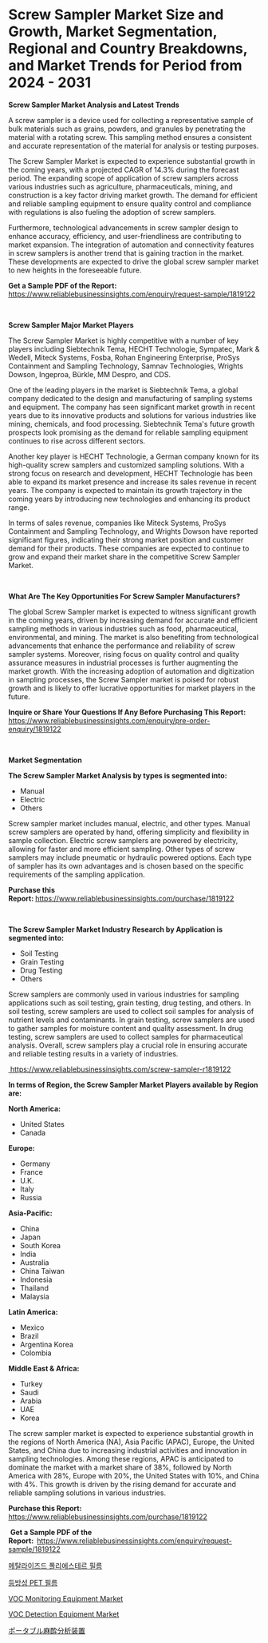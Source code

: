 <p><h1>Screw Sampler Market Size and Growth, Market Segmentation, Regional and Country Breakdowns, and Market Trends for Period from 2024 -  2031</h1></p><p><strong>Screw Sampler Market Analysis and Latest Trends</strong></p>
<p><p>A screw sampler is a device used for collecting a representative sample of bulk materials such as grains, powders, and granules by penetrating the material with a rotating screw. This sampling method ensures a consistent and accurate representation of the material for analysis or testing purposes.</p><p>The Screw Sampler Market is expected to experience substantial growth in the coming years, with a projected CAGR of 14.3% during the forecast period. The expanding scope of application of screw samplers across various industries such as agriculture, pharmaceuticals, mining, and construction is a key factor driving market growth. The demand for efficient and reliable sampling equipment to ensure quality control and compliance with regulations is also fueling the adoption of screw samplers.</p><p>Furthermore, technological advancements in screw sampler design to enhance accuracy, efficiency, and user-friendliness are contributing to market expansion. The integration of automation and connectivity features in screw samplers is another trend that is gaining traction in the market. These developments are expected to drive the global screw sampler market to new heights in the foreseeable future.</p></p>
<p><strong>Get a Sample PDF of the Report:&nbsp;</strong> <a href="https://www.reliablebusinessinsights.com/enquiry/request-sample/1819122">https://www.reliablebusinessinsights.com/enquiry/request-sample/1819122</a></p>
<p>&nbsp;</p>
<p><strong>Screw Sampler Major Market Players</strong></p>
<p><p>The Screw Sampler Market is highly competitive with a number of key players including Siebtechnik Tema, HECHT Technologie, Sympatec, Mark & Wedell, Miteck Systems, Fosba, Rohan Engineering Enterprise, ProSys Containment and Sampling Technology, Samnav Technologies, Wrights Dowson, Ingeproa, Bürkle, MM Despro, and CDS.</p><p>One of the leading players in the market is Siebtechnik Tema, a global company dedicated to the design and manufacturing of sampling systems and equipment. The company has seen significant market growth in recent years due to its innovative products and solutions for various industries like mining, chemicals, and food processing. Siebtechnik Tema's future growth prospects look promising as the demand for reliable sampling equipment continues to rise across different sectors.</p><p>Another key player is HECHT Technologie, a German company known for its high-quality screw samplers and customized sampling solutions. With a strong focus on research and development, HECHT Technologie has been able to expand its market presence and increase its sales revenue in recent years. The company is expected to maintain its growth trajectory in the coming years by introducing new technologies and enhancing its product range.</p><p>In terms of sales revenue, companies like Miteck Systems, ProSys Containment and Sampling Technology, and Wrights Dowson have reported significant figures, indicating their strong market position and customer demand for their products. These companies are expected to continue to grow and expand their market share in the competitive Screw Sampler Market.</p></p>
<p>&nbsp;</p>
<p><strong>What Are The Key Opportunities For Screw Sampler Manufacturers?</strong></p>
<p><p>The global Screw Sampler market is expected to witness significant growth in the coming years, driven by increasing demand for accurate and efficient sampling methods in various industries such as food, pharmaceutical, environmental, and mining. The market is also benefiting from technological advancements that enhance the performance and reliability of screw sampler systems. Moreover, rising focus on quality control and quality assurance measures in industrial processes is further augmenting the market growth. With the increasing adoption of automation and digitization in sampling processes, the Screw Sampler market is poised for robust growth and is likely to offer lucrative opportunities for market players in the future.</p></p>
<p><strong>Inquire or Share Your Questions If Any Before Purchasing This Report:</strong> <a href="https://www.reliablebusinessinsights.com/enquiry/pre-order-enquiry/1819122">https://www.reliablebusinessinsights.com/enquiry/pre-order-enquiry/1819122</a></p>
<p>&nbsp;</p>
<p><strong>Market Segmentation</strong></p>
<p><strong>The Screw Sampler Market Analysis by types is segmented into:</strong></p>
<p><ul><li>Manual</li><li>Electric</li><li>Others</li></ul></p>
<p><p>Screw sampler market includes manual, electric, and other types. Manual screw samplers are operated by hand, offering simplicity and flexibility in sample collection. Electric screw samplers are powered by electricity, allowing for faster and more efficient sampling. Other types of screw samplers may include pneumatic or hydraulic powered options. Each type of sampler has its own advantages and is chosen based on the specific requirements of the sampling application.</p></p>
<p><strong>Purchase this Report:&nbsp;</strong><a href="https://www.reliablebusinessinsights.com/purchase/1819122">https://www.reliablebusinessinsights.com/purchase/1819122</a></p>
<p>&nbsp;</p>
<p><strong>The Screw Sampler Market Industry Research by Application is segmented into:</strong></p>
<p><ul><li>Soil Testing</li><li>Grain Testing</li><li>Drug Testing</li><li>Others</li></ul></p>
<p><p>Screw samplers are commonly used in various industries for sampling applications such as soil testing, grain testing, drug testing, and others. In soil testing, screw samplers are used to collect soil samples for analysis of nutrient levels and contaminants. In grain testing, screw samplers are used to gather samples for moisture content and quality assessment. In drug testing, screw samplers are used to collect samples for pharmaceutical analysis. Overall, screw samplers play a crucial role in ensuring accurate and reliable testing results in a variety of industries.</p></p>
<p><a href="https://www.reliablebusinessinsights.com/screw-sampler-r1819122">&nbsp;https://www.reliablebusinessinsights.com/screw-sampler-r1819122</a></p>
<p><strong>In terms of Region, the Screw Sampler Market Players available by Region are:</strong></p>
<p>
    <p> <strong> North America: </strong>
        <ul>
            <li>United States</li>
            <li>Canada</li>
        </ul>
        </p> 
    <p> <strong> Europe: </strong>
        <ul>
            <li>Germany</li>
            <li>France</li>
            <li>U.K.</li>
            <li>Italy</li>
            <li>Russia</li>
        </ul>
        </p> 
    <p> <strong> Asia-Pacific: </strong>
        <ul>
            <li>China</li>
            <li>Japan</li>
            <li>South Korea</li>
            <li>India</li>
            <li>Australia</li>
            <li>China Taiwan</li>
            <li>Indonesia</li>
            <li>Thailand</li>
            <li>Malaysia</li>
        </ul>
        </p> 
    <p> <strong> Latin America: </strong>
        <ul>
            <li>Mexico</li>
            <li>Brazil</li>
            <li>Argentina Korea</li>
            <li>Colombia</li>
        </ul>
        </p> 
    <p> <strong> Middle East & Africa: </strong>
        <ul>
            <li>Turkey</li>
            <li>Saudi</li>
            <li>Arabia</li>
            <li>UAE</li>
            <li>Korea</li>
        </ul>
    </p>
    </p>
<p><p>The screw sampler market is expected to experience substantial growth in the regions of North America (NA), Asia Pacific (APAC), Europe, the United States, and China due to increasing industrial activities and innovation in sampling technologies. Among these regions, APAC is anticipated to dominate the market with a market share of 38%, followed by North America with 28%, Europe with 20%, the United States with 10%, and China with 4%. This growth is driven by the rising demand for accurate and reliable sampling solutions in various industries.</p></p>
<p><strong>Purchase this Report: </strong><a href="https://www.reliablebusinessinsights.com/purchase/1819122">https://www.reliablebusinessinsights.com/purchase/1819122</a></p>
<p>&nbsp;<strong>Get a Sample PDF of the Report:&nbsp;&nbsp;</strong><a href="https://www.reliablebusinessinsights.com/enquiry/request-sample/1819122">https://www.reliablebusinessinsights.com/enquiry/request-sample/1819122</a></p>
<p><strong></strong></p>
<p><p><a href="https://github.com/amuji413411/Market-Research-Report-List-1/blob/main/5158810166708.md">메탈라이즈드 폴리에스테르 필름</a></p><p><a href="https://github.com/msujons1512/Market-Research-Report-List-1/blob/main/5876582166707.md">등방성 PET 필름</a></p><p><a href="https://github.com/lbird53714/Market-Research-Report-List-5/blob/main/voc-monitoring-equipment-market.md">VOC Monitoring Equipment Market</a></p><p><a href="https://github.com/dringals/Market-Research-Report-List-4/blob/main/voc-detection-equipment-market.md">VOC Detection Equipment Market</a></p><p><a href="https://github.com/LizaHeller2023/Market-Research-Report-List-1/blob/main/1882411156014.md">ポータブル麻酔分析装置</a></p></p>